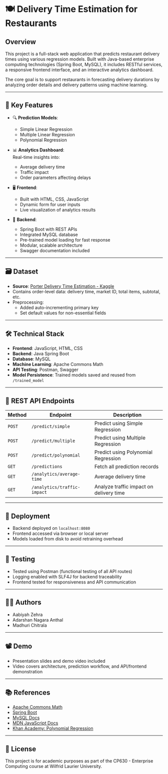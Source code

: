 # 🍽️ Delivery Time Estimation for Restaurants

## Overview

This project is a full-stack web application that predicts restaurant delivery times using various regression models. Built with Java-based enterprise computing technologies (Spring Boot, MySQL), it includes RESTful services, a responsive frontend interface, and an interactive analytics dashboard.

The core goal is to support restaurants in forecasting delivery durations by analyzing order details and delivery patterns using machine learning.

---

## 📌 Key Features

- 🔍 **Prediction Models**:  
  - Simple Linear Regression  
  - Multiple Linear Regression  
  - Polynomial Regression

- 📊 **Analytics Dashboard**:  
  Real-time insights into:
  - Average delivery time
  - Traffic impact
  - Order parameters affecting delays

- 🖥️ **Frontend**:  
  - Built with HTML, CSS, JavaScript  
  - Dynamic form for user inputs  
  - Live visualization of analytics results

- 🧠 **Backend**:  
  - Spring Boot with REST APIs  
  - Integrated MySQL database  
  - Pre-trained model loading for fast response  
  - Modular, scalable architecture  
  - Swagger documentation included

---

## 🗃️ Dataset

- **Source**: [Porter Delivery Time Estimation - Kaggle](https://www.kaggle.com/datasets/ranitsarkar01/porter-delivery-time-estimation-dataset)  
- Contains order-level data: delivery time, market ID, total items, subtotal, etc.  
- Preprocessing:
  - Added auto-incrementing primary key
  - Set default values for non-essential fields

---

## 🛠️ Technical Stack

- **Frontend**: JavaScript, HTML, CSS
- **Backend**: Java Spring Boot
- **Database**: MySQL
- **Machine Learning**: Apache Commons Math
- **API Testing**: Postman, Swagger
- **Model Persistence**: Trained models saved and reused from `/trained_model`

---

## 📡 REST API Endpoints

| Method | Endpoint | Description |
|--------|----------|-------------|
| `POST` | `/predict/simple` | Predict using Simple Regression |
| `POST` | `/predict/multiple` | Predict using Multiple Regression |
| `POST` | `/predict/polynomial` | Predict using Polynomial Regression |
| `GET` | `/predictions` | Fetch all prediction records |
| `GET` | `/analytics/average-time` | Average delivery time |
| `GET` | `/analytics/traffic-impact` | Analyze traffic impact on delivery time |

---

## 🚀 Deployment

- Backend deployed on `localhost:8080`
- Frontend accessed via browser or local server
- Models loaded from disk to avoid retraining overhead

---

## 🧪 Testing

- Tested using Postman (functional testing of all API routes)
- Logging enabled with SLF4J for backend traceability
- Frontend tested for responsiveness and API communication

---

## 👩‍💻 Authors

- Aabiyah Zehra  
- Adarshan Nagara Anthal  
- Madhuri Chitrala  

---

## 📽️ Demo

- Presentation slides and demo video included
- Video covers architecture, prediction workflow, and API/frontend demonstration

---

## 📚 References

- [Apache Commons Math](https://commons.apache.org/proper/commons-math/)
- [Spring Boot](https://spring.io/projects/spring-boot)
- [MySQL Docs](https://dev.mysql.com/doc/)
- [MDN JavaScript Docs](https://developer.mozilla.org/en-US/docs/Web/JavaScript)
- [Khan Academy: Polynomial Regression](https://www.khanacademy.org/math/statistics-probability)

---

## 📄 License

This project is for academic purposes as part of the CP630 - Enterprise Computing course at Wilfrid Laurier University.

